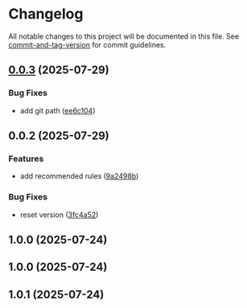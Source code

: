 # Changelog

All notable changes to this project will be documented in this file. See [commit-and-tag-version](https://github.com/absolute-version/commit-and-tag-version) for commit guidelines.

## [0.0.3](https://github.com/shiwaforce/eslint-plugin-shiwaforce/compare/v0.0.2...v0.0.3) (2025-07-29)


### Bug Fixes

* add git path ([ee6c104](https://github.com/shiwaforce/eslint-plugin-shiwaforce/commit/ee6c1041a16ed0ad5feef34f73b6ff744e3557e5))

## 0.0.2 (2025-07-29)


### Features

* add recommended rules ([9a2498b](https://github.com/shiwaforce/eslint-plugin-shiwaforce/commit/9a2498bc90a7f7395efa25ae421ba56e16033478))


### Bug Fixes

* reset version ([3fc4a52](https://github.com/shiwaforce/eslint-plugin-shiwaforce/commit/3fc4a5205c62c98a8519317d4e2af2140d34cc4c))

## 1.0.0 (2025-07-24)

## 1.0.0 (2025-07-24)

## 1.0.1 (2025-07-24)
